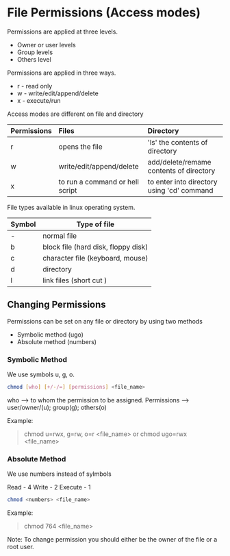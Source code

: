 # File Permissions (Access modes)

Permissions are applied at three levels.

- Owner or user levels
- Group levels
- Others level

Permissions are applied in three ways.

- r - read only
- w - write/edit/append/delete
- x - execute/run

Access modes are different on file and directory

| Permissions | Files | Directory |
| :---------- | :---- | :-------- |
| r | opens the file | 'ls' the contents of directory |
| w | write/edit/append/delete | add/delete/remame contents of directory |
| x | to run a command or hell script | to enter into directory using 'cd' command |

File types available in linux operating system.

| Symbol | Type of file |
| ------ | ------------ |
| - | normal file |
| b | block file (hard disk, floppy disk) |
| c | character file (keyboard, mouse) |
| d | directory |
| l | link files (short cut ) |

## Changing Permissions

Permissions can be set on any file or directory by using two methods

- Symbolic method (ugo)
- Absolute method (numbers)

### Symbolic Method

We use symbols u, g, o.

```bash
chmod [who] [+/-/=] [permissions] <file_name>
```

who --> to whom the permission to be assigned.
Permissions --> user/owner/(u); group(g); others(o)

Example:
> chmod u=rwx, g=rw, o=r <file_name>
or
> chmod ugo=rwx <file_name>

### Absolute Method

We use numbers instead of sylmbols

Read    - 4
Write   - 2
Execute - 1

```bash
chmod <numbers> <file_name>
```

Example:
> chmod 764 <file_name>

Note: To change permission you should either be the owner of the file or a root user.
